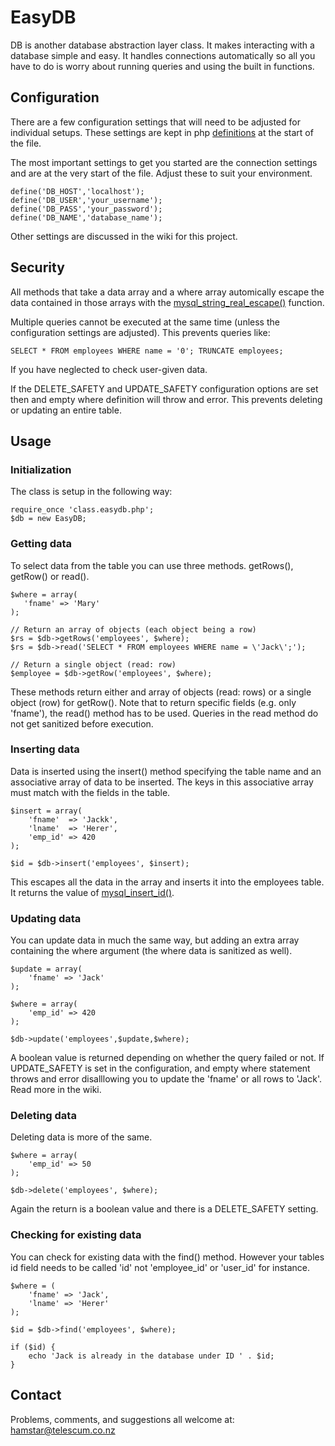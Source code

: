 # EasyDB

DB is another database abstraction layer class.  It makes interacting with a database simple and easy.  It handles connections automatically so all you have to do is worry about running queries and using the built in functions.

## Configuration

There are a few configuration settings that will need to be adjusted for individual setups.  These settings are kept in php [definitions](http://php.net/define) at the start of the file.

The most important settings to get you started are the connection settings and are at the very start of the file.  Adjust these to suit your environment.

	define('DB_HOST','localhost');
	define('DB_USER','your_username');
	define('DB_PASS','your_password');
	define('DB_NAME','database_name');

Other settings are discussed in the wiki for this project.

## Security

All methods that take a data array and a where array automically escape the data contained in those arrays with the [mysql_string_real_escape()](http://php.net/mysql_string_real_escape) function.

Multiple queries cannot be executed at the same time (unless the configuration settings are adjusted).  This prevents queries like:

	SELECT * FROM employees WHERE name = '0'; TRUNCATE employees;

If you have neglected to check user-given data.

If the DELETE_SAFETY and UPDATE_SAFETY configuration options are set then and empty where definition will throw and error.  This prevents deleting or updating an entire table.

## Usage

### Initialization

The class is setup in the following way:

	require_once 'class.easydb.php';
	$db = new EasyDB;

### Getting data

To select data from the table you can use three methods.  getRows(), getRow() or read().

	$where = array(
	   'fname' => 'Mary'
	);

	// Return an array of objects (each object being a row)
	$rs = $db->getRows('employees', $where);
	$rs = $db->read('SELECT * FROM employees WHERE name = \'Jack\';');

	// Return a single object (read: row)
	$employee = $db->getRow('employees', $where);

These methods return either and array of objects (read: rows) or a single object (row) for getRow().  Note that to return specific fields (e.g. only 'fname'), the read() method has to be used.  Queries in the read method do not get sanitized before execution.

### Inserting data

Data is inserted using the insert() method specifying the table name and an associative array of data to be inserted.  The keys in this associative array must match with the fields in the table.

	$insert = array(
	    'fname'  => 'Jackk',
	    'lname'  => 'Herer',
	    'emp_id' => 420
	);

	$id = $db->insert('employees', $insert);

This escapes all the data in the array and inserts it into the employees table.  It returns the value of [mysql_insert_id()](http://php.net/mysql_insert_id).

### Updating data

You can update data in much the same way, but adding an extra array containing the where argument (the where data is sanitized as well).

	$update = array(
	    'fname' => 'Jack'
	);

	$where = array(
	    'emp_id' => 420
	);

	$db->update('employees',$update,$where);

A boolean value is returned depending on whether the query failed or not.  If UPDATE_SAFETY is set in the configuration, and empty where statement throws and error disalllowing you to update the 'fname' or all rows to 'Jack'.  Read more in the wiki.

### Deleting data

Deleting data is more of the same.

	$where = array(
	    'emp_id' => 50
	);

	$db->delete('employees', $where);

Again the return is a boolean value and there is a DELETE_SAFETY setting.

### Checking for existing data

You can check for existing data with the find() method.  However your tables id field needs to be called 'id' not 'employee_id' or 'user_id' for instance.

	$where = (
	    'fname' => 'Jack',
	    'lname' => 'Herer'
	);

	$id = $db->find('employees', $where);

	if ($id) {
		echo 'Jack is already in the database under ID ' . $id;
	}

## Contact

Problems, comments, and suggestions all welcome at: [hamstar@telescum.co.nz](mailto:hamstar@telescum.co.nz)

